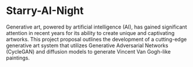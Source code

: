 Starry-AI-Night
==============================

Generative art, powered by artificial intelligence (AI), has gained significant 
attention in recent years for its ability to create unique and captivating artworks. 
This project proposal outlines the development of a cutting-edge generative art 
system that utilizes Generative Adversarial Networks (CycleGAN) and diffusion 
models to generate Vincent Van Gogh-like paintings. 
